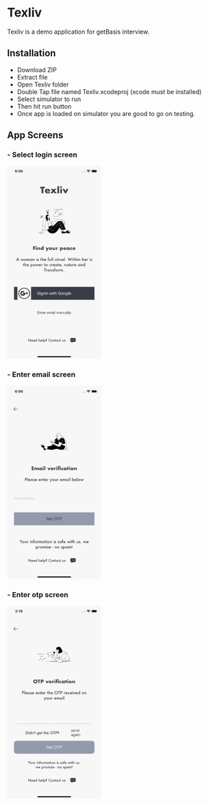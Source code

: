 # Texliv
Texliv is a demo application for getBasis interview.

## Installation
- Download ZIP
- Extract file
- Open Texliv folder
- Double Tap file named Texliv.xcodeproj (xcode must be installed)
- Select simulator to run
- Then hit run button
- Once app is loaded on simulator you are good to go on testing.

## App Screens

### - Select login screen
<img src="https://github.com/csprasad/Texliv/blob/main/App%20Screens/login_1.png" data-canonical-src="https://github.com/csprasad/Texliv/blob/main/App%20Screens/login_1.png" width="220" height="450" />

### - Enter email screen
<img src="https://github.com/csprasad/Texliv/blob/main/App%20Screens/login_2.png" data-canonical-src="https://github.com/csprasad/Texliv/blob/main/App%20Screens/login_2.png" width="220" height="450" />

### - Enter otp screen
<img src="https://github.com/csprasad/Texliv/blob/main/App%20Screens/login_3.png" data-canonical-src="https://github.com/csprasad/Texliv/blob/main/App%20Screens/login_3.png" width="220" height="450" />





<!--  Image credit's : Iconscout Store - [Indian Doodle Illustration Pack](https://iconscout.com/illustration-pack/indian-doodle) -->

